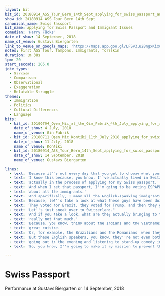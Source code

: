 ```yaml
---
layout: bit
bit_id: 20180914_ASS_Tour_Bern_14th_Sept_applying_for_swiss_passport_and_immigrant_issues
show_id: 20180914_ASS_Tour_Bern_14th_Sept
canonical_name: Swiss Passport
bit_name: Applying for Swiss Passport and Immigrant Issues
comedian: 'Harry Fücks'
date_of_show: 14 September, 2018
name_of_venue: Gustavs Biergarten
link_to_venue_on_google_maps: 'https://maps.app.goo.gl/LFSv31u2BngxKixu7'
notes: First ASS Tour. Tampons, immigrants, foreskin
duration: 1m 38s
lpm: 20
start_seconds: 205.0
joke_types:
  - Sarcasm
  - Comparison
  - Observational
  - Exaggeration
  - Relatable Struggle
themes:
  - Immigration
  - Politics
  - Cultural Differences
  - Language
bits:
  - bit_id: 20180704_Open_Mic_at_the_Gin_Fabrik_4th_July_applying_for_swiss_passport__immigration_policy
    date_of_show: 4 July, 2018
    name_of_venue: Gin Fabrik
  - bit_id: 20180711_Open_Mic_Kontiki_11th_July_2018_applying_for_swiss_passport_and_immigration_commentary
    date_of_show: 11 July, 2018
    name_of_venue: Kontiki
  - bit_id: 20180914_ASS_Tour_Bern_14th_Sept_applying_for_swiss_passport_and_immigrant_issues
    date_of_show: 14 September, 2018
    name_of_venue: Gustavs Biergarten

lines:
  - text: 'Because it''s not every day that you get to choose what your daughter crimes in her vagina.'
  - text: 'I know this because, you know, I''ve actually lived in Switzerland for 17 years now, and I''m'
  - text: 'actually in the process of applying for my Swiss passport.'
  - text: 'And when I get that passport, I''m going to be voting ESPAPÉ, because it''s time to do something'
  - text: 'about all the immigrants.'
  - text: 'And specifically, I mean all the English-speaking immigrants.'
  - text: 'Because, let''s take a look at what these guys have been doing, you know.'
  - text: 'They voted for Brexit, they voted for Trump, and then they go, "Oh my god, we fucked up our country.'
  - text: 'Let''s just sneak over to Switzerland."'
  - text: 'And if you take a look, what are they actually bringing to the party here in Switzerland, it''s'
  - text: 'really not that much.'
  - text: 'Because, you know, think about the Indians and the Vietnamese, when they came here, they brought'
  - text: 'great cuisine.'
  - text: 'Or, for example, the Brazilians and the Romanians, when they came here, they brought sexual relief.'
  - text: 'But these English speakers, you know, they''re not even bothering to learn the language, they''re'
  - text: 'going out in the evening and listening to stand-up comedy in English.'
  - text: 'So, you know, I''m going to make it my mission to prevent this country from getting stolen.'

---
```


# Swiss Passport

Performance at Gustavs Biergarten on 14 September, 2018
